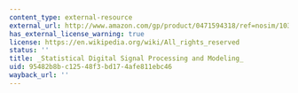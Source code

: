 ```yaml
---
content_type: external-resource
external_url: http://www.amazon.com/gp/product/0471594318/ref=nosim/103-0248726-3839874?n=283155
has_external_license_warning: true
license: https://en.wikipedia.org/wiki/All_rights_reserved
status: ''
title: _Statistical Digital Signal Processing and Modeling_
uid: 95482b8b-c125-48f3-bd17-4afe811ebc46
wayback_url: ''
---
```

